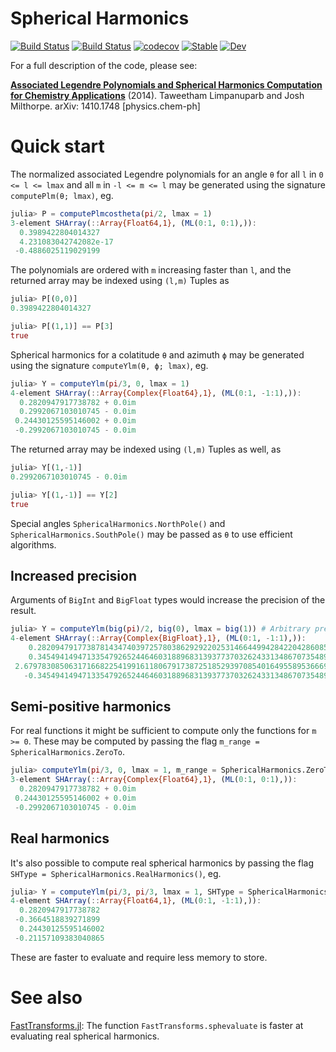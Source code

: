 # Spherical Harmonics

[![Build Status](https://travis-ci.com/jishnub/SphericalHarmonics.jl.svg?branch=master)](https://travis-ci.com/jishnub/SphericalHarmonics.jl)
[![Build Status](https://ci.appveyor.com/api/projects/status/github/jishnub/SphericalHarmonics.jl?svg=true)](https://ci.appveyor.com/project/jishnub/SphericalHarmonics-jl)
[![codecov](https://codecov.io/gh/jishnub/SphericalHarmonics.jl/branch/master/graph/badge.svg)](https://codecov.io/gh/jishnub/SphericalHarmonics.jl)
[![Stable](https://img.shields.io/badge/docs-stable-blue.svg)](https://jishnub.github.io/SphericalHarmonics.jl/stable)
[![Dev](https://img.shields.io/badge/docs-dev-blue.svg)](https://jishnub.github.io/SphericalHarmonics.jl/dev)

For a full description of the code, please see:

[**Associated Legendre Polynomials and Spherical Harmonics Computation for Chemistry Applications**](http://arxiv.org/abs/1410.1748) (2014). Taweetham Limpanuparb and Josh Milthorpe. arXiv: 1410.1748 [physics.chem-ph]

# Quick start

The normalized associated Legendre polynomials for an angle `θ` for all `l` in `0 <= l <= lmax` and all `m` in `-l <= m <= l` may be generated using the signature `computePlm(θ; lmax)`, eg.

```julia
julia> P = computePlmcostheta(pi/2, lmax = 1)
3-element SHArray(::Array{Float64,1}, (ML(0:1, 0:1),)):
  0.3989422804014327
  4.231083042742082e-17
 -0.4886025119029199
```

The polynomials are ordered with `m` increasing faster than `l`, and the returned array may be indexed using `(l,m)` Tuples as

```julia
julia> P[(0,0)]
0.3989422804014327

julia> P[(1,1)] == P[3]
true
```

Spherical harmonics for a colatitude `θ` and azimuth `ϕ` may be generated using the signature `computeYlm(θ, ϕ; lmax)`, eg.

```julia
julia> Y = computeYlm(pi/3, 0, lmax = 1)
4-element SHArray(::Array{Complex{Float64},1}, (ML(0:1, -1:1),)):
  0.2820947917738782 + 0.0im
  0.2992067103010745 - 0.0im
 0.24430125595146002 + 0.0im
 -0.2992067103010745 - 0.0im
```

The returned array may be indexed using `(l,m)` Tuples as well, as

```julia
julia> Y[(1,-1)]
0.2992067103010745 - 0.0im

julia> Y[(1,-1)] == Y[2]
true
```

Special angles `SphericalHarmonics.NorthPole()` and `SphericalHarmonics.SouthPole()` may be passed as `θ` to use efficient algorithms.

## Increased precision

Arguments of `BigInt` and `BigFloat` types would increase the precision of the result.

```julia
julia> Y = computeYlm(big(pi)/2, big(0), lmax = big(1)) # Arbitrary precision
4-element SHArray(::Array{Complex{BigFloat},1}, (ML(0:1, -1:1),)):
    0.2820947917738781434740397257803862929220253146644994284220428608553212342207478 + 0.0im
    0.3454941494713354792652446460318896831393773703262433134867073548945156550201567 - 0.0im
 2.679783085063171668225419916118067917387251852939708540164955895366691604430101e-78 + 0.0im
   -0.3454941494713354792652446460318896831393773703262433134867073548945156550201567 - 0.0im
```

## Semi-positive harmonics

For real functions it might be sufficient to compute only the functions for `m >= 0`. These may be computed by passing the flag `m_range = SphericalHarmonics.ZeroTo`.

```julia
julia> computeYlm(pi/3, 0, lmax = 1, m_range = SphericalHarmonics.ZeroTo)
3-element SHArray(::Array{Complex{Float64},1}, (ML(0:1, 0:1),)):
  0.2820947917738782 + 0.0im
 0.24430125595146002 + 0.0im
 -0.2992067103010745 - 0.0im
```

## Real harmonics

It's also possible to compute real spherical harmonics by passing the flag `SHType = SphericalHarmonics.RealHarmonics()`, eg.

```julia
julia> Y = computeYlm(pi/3, pi/3, lmax = 1, SHType = SphericalHarmonics.RealHarmonics())
4-element SHArray(::Array{Float64,1}, (ML(0:1, -1:1),)):
  0.2820947917738782
 -0.3664518839271899
  0.24430125595146002
 -0.21157109383040865
```

These are faster to evaluate and require less memory to store.

# See also

[FastTransforms.jl](https://github.com/JuliaApproximation/FastTransforms.jl): The function `FastTransforms.sphevaluate` is faster at evaluating real spherical harmonics.
